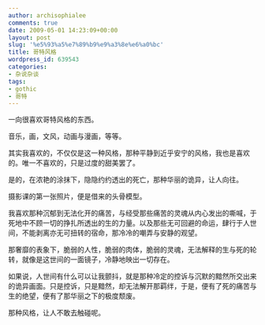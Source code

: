 ```yaml
---
author: archisophialee
comments: true
date: 2009-05-01 14:23:09+00:00
layout: post
slug: '%e5%93%a5%e7%89%b9%e9%a3%8e%e6%a0%bc'
title: 哥特风格
wordpress_id: 639543
categories:
- 杂说杂谈
tags:
- gothic
- 哥特
---
```


一向很喜欢哥特风格的东西。

 

音乐，画，文风，动画与漫画，等等。

 

其实我喜欢的，不仅仅是这一种风格，那种平静到近乎安宁的风格，我也是喜欢的。唯一不喜欢的，只是过度的甜美罢了。

 

是的，在浓艳的涂抹下，隐隐约约透出的死亡，那种华丽的诡异，让人向往。

 

摄影课的第一张照片，便是借来的头骨模型。

 

我喜欢那种沉郁到无法化开的痛苦，与经受那些痛苦的灵魂从内心发出的嘶喊，于死地中不顾一切的挣扎所透出的生的力量。以及那些无可回避的命运，肆行于人世间，不能剥离亦无可扭转的宿命，那冷冷的嘲弄与安静的观望。

 

那奢靡的表象下，脆弱的人性，脆弱的肉体，脆弱的灵魂，无法解释的生与死的轮转，就像是这世间的一面镜子，冷静地映出一切存在。

 

如果说，人世间有什么可以让我颤抖，就是那种冷定的控诉与沉默的黯然所交出来的诡异画面。只是控诉，只是黯然，却无法解开那羁绊，于是，便有了死的痛苦与生的绝望，便有了那华丽之下的极度颓废。

 

那种风格，让人不敢去触碰呢。
